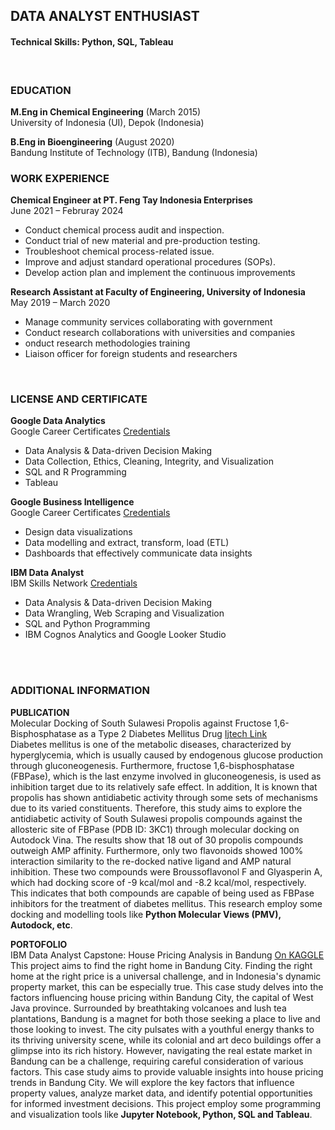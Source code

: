 ## **DATA ANALYST ENTHUSIAST**
#### **Technical Skills: Python, SQL, Tableau**
<br>

### **EDUCATION**
**M.Eng in Chemical Engineering** (March 2015)
<br>University of Indonesia (UI), Depok (Indonesia) 

**B.Eng in Bioengineering** (August 2020)
<br>Bandung Institute of Technology (ITB), Bandung (Indonesia)
<br>

### **WORK EXPERIENCE**
**Chemical Engineer at PT. Feng Tay Indonesia Enterprises**
<br>June 2021 – Februray 2024

  - Conduct chemical process audit and inspection.
  - Conduct trial of new material and pre-production testing. 
  - Troubleshoot chemical process-related issue.
  - Improve and adjust standard operational procedures (SOPs).
  - Develop action plan and implement the continuous improvements

**Research Assistant at Faculty of Engineering, University of Indonesia**
<br>May 2019 – March 2020

  - Manage community services collaborating with government
  - Conduct research collaborations with universities and companies
  - onduct research methodologies training 
  - Liaison officer for foreign students and researchers<br>
<br>

### **LICENSE AND CERTIFICATE**
**Google Data Analytics**
<br>Google Career Certificates [Credentials](https://coursera.org/share/d40723f5beeef35333674e8fa82007e7)
  - Data Analysis & Data-driven Decision Making
  - Data Collection, Ethics, Cleaning, Integrity, and Visualization
  - SQL and R Programming
  - Tableau 

**Google Business Intelligence**
<br>Google Career Certificates [Credentials](https://coursera.org/share/c676bda4003fcc4a429bf35dd652ceb6)
  - Design data visualizations
  - Data modelling and extract, transform, load (ETL)
  - Dashboards that effectively communicate data insights 

**IBM Data Analyst**
<br>IBM Skills Network [Credentials](https://coursera.org/share/b597d66c4f19cc05466c6c421c5f589f)
  - Data Analysis & Data-driven Decision Making
  - Data Wrangling, Web Scraping and Visualization
  - SQL and Python Programming
  - IBM Cognos Analytics and Google Looker Studio
<br>
<br>

### **ADDITIONAL INFORMATION**
**PUBLICATION**
<br>Molecular Docking of South Sulawesi Propolis against Fructose 1,6-Bisphosphatase as a Type 2 Diabetes Mellitus Drug [Ijtech Link](https://ijtech.eng.ui.ac.id/article/view/4332)
<br>Diabetes mellitus is one of the metabolic diseases, characterized by hyperglycemia, which is usually caused by endogenous glucose production through gluconeogenesis. Furthermore, fructose 1,6-bisphosphatase (FBPase), which is the last enzyme involved in gluconeogenesis, is used as inhibition target due to its relatively safe effect. In addition, It is known that propolis has shown antidiabetic activity through some sets of mechanisms due to its varied constituents. Therefore, this study aims to explore the antidiabetic activity of South Sulawesi propolis compounds against the allosteric site of FBPase (PDB ID: 3KC1) through molecular docking on Autodock Vina. The results show that 18 out of 30 propolis compounds outweigh AMP affinity. Furthermore, only two flavonoids showed 100% interaction similarity to the re-docked native ligand and AMP natural inhibition. These two compounds were Broussoflavonol F and Glyasperin A, which had docking score of -9 kcal/mol and -8.2 kcal/mol, respectively. This indicates that both compounds are capable of being used as FBPase inhibitors for the treatment of diabetes mellitus. This research employ some docking and modelling tools like **Python Molecular Views (PMV), Autodock, etc**.

**PORTOFOLIO**
<br>IBM Data Analyst Capstone: House Pricing Analysis in Bandung [On KAGGLE](https://www.kaggle.com/code/nizarfaris/house-pricing-analysis-in-bandung)
<br>This project aims to find the right home in Bandung City. Finding the right home at the right price is a universal challenge, and in Indonesia's dynamic property market, this can be especially true. This case study delves into the factors influencing house pricing within Bandung City, the capital of West Java province. Surrounded by breathtaking volcanoes and lush tea plantations, Bandung is a magnet for both those seeking a place to live and those looking to invest. The city pulsates with a youthful energy thanks to its thriving university scene, while its colonial and art deco buildings offer a glimpse into its rich history. However, navigating the real estate market in Bandung can be a challenge, requiring careful consideration of various factors. This case study aims to provide valuable insights into house pricing trends in Bandung City. We will explore the key factors that influence property values, analyze market data, and identify potential opportunities for informed investment decisions. This project employ some programming and visualization tools like **Jupyter Notebook, Python, SQL and Tableau**.


